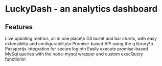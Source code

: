 LuckyDash - an analytics dashboard
==================================

Features
--------

Live updating metrics, all in one place\n
D3 bullet and bar charts, with easy extensiblity and configurability\n
Promise-based API using the q library\n
Passportjs integration for secure login\n
Easily execute promise-based MySql queries with the node-mysql wrapper and custom execQuery function\n
